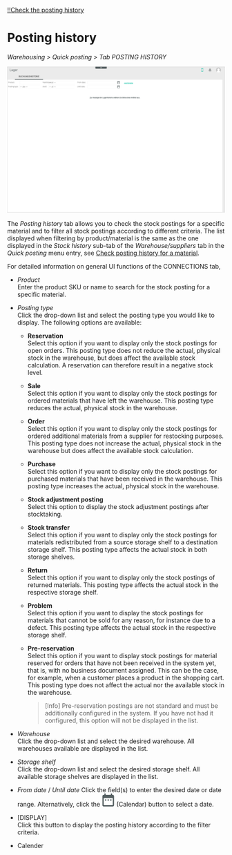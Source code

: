 [!!Check the posting history](../Operation/02_CheckPostingHistory.md)

# Posting history

*Warehousing > Quick posting > Tab POSTING HISTORY*

![Posting history](../../Assets/Screenshots/RetailSuiteWarehousing/PostingHistory/PostingHistory.png "[Posting history]")

The *Posting history* tab allows you to check the stock postings for a specific material and to filter all stock postings according to different criteria. The list displayed when filtering by product/material is the same as the one displayed in the *Stock history* sub-tab of the *Warehouse/suppliers* tab in the *Quick posting* menu entry, see [Check posting history for a material](../Operation/02_CheckPostingHistory.md#check-posting-history-for-a-material). 

For detailed information on general UI functions of the CONNECTIONS tab,

- *Product*  
    Enter the product SKU or name to search for the stock posting for a specific material. 

- *Posting type*  
    Click the drop-down list and select the posting type you would like to display. The following options are available: 
    
    - **Reservation**  
        Select this option if you want to display only the stock postings for open orders. This posting type does not reduce the actual, physical stock in the warehouse, but does affect the available stock calculation. A reservation can therefore result in a negative stock level.

    - **Sale**  
        Select this option if you want to display only the stock postings for ordered materials that have left the warehouse. This posting type reduces the actual, physical stock in the warehouse.  

    - **Order**   
        Select this option if you want to display only the stock postings for ordered additional materials from a supplier for restocking purposes. This posting type does not increase the actual, physical stock in the warehouse but does affect the available stock calculation.

    - **Purchase**  
        Select this option if you want to display only the stock postings for purchased materials that have been received in the warehouse. This posting type increases the actual, physical stock in the warehouse.    
        
    - **Stock adjustment posting**  
        Select this option to display the stock adjustment postings after stocktaking.   
        
    - **Stock transfer**  
        Select this option if you want to display only the stock postings for materials redistributed from a source storage shelf to a destination storage shelf. This posting type affects the actual stock in both storage shelves.    
        
    - **Return**  
        Select this option if you want to display only the stock postings of returned materials. This posting type affects the actual stock in the respective storage shelf. 

    - **Problem**  
        Select this option if you want to display the stock postings for materials that cannot be sold for any reason, for instance due to a defect. This posting type affects the actual stock in the respective storage shelf. 

    - **Pre-reservation**  
        Select this option if you want to display stock postings for material reserved for orders that have not been received in the system yet, that is, with no business document assigned. This can be the case, for example, when a customer places a product in the shopping cart. This posting type does not affect the actual nor the available stock in the warehouse. 

        > [Info] Pre-reservation postings are not standard and must be additionally configured in the system. If you have not had it configured, this option will not be displayed in the list.

[comment]: <> (Vgl. Manual posting in 01_ManageStock.md. Evtl. Posting type allg. beschrieben, z.B. in UI, und Verweis? So wie es jetzt ist, passt in beiden Kontexten nicht.)

- *Warehouse*  
    Click the drop-down list and select the desired warehouse. All warehouses available are displayed in the list.

- *Storage shelf*  
    Click the drop-down list and select the desired storage shelf. All available storage shelves are displayed in the list.

- *From date* / *Until date*
    Click the field(s) to enter the desired date or date range. Alternatively, click the ![Calendar](../../Assets/Icons/Calendar.png "[Calendar]") (Calendar) button to select a date.  

- [DISPLAY]  
    Click this button to display the posting history according to the filter criteria.












- Calender





